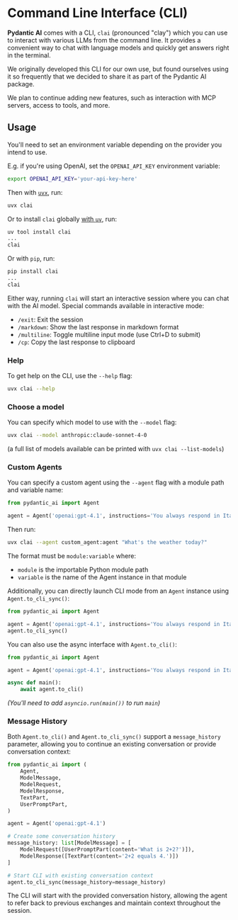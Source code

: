 # Command Line Interface (CLI)

**Pydantic AI** comes with a CLI, `clai` (pronounced "clay") which you can use to interact with various LLMs from the command line.
It provides a convenient way to chat with language models and quickly get answers right in the terminal.

We originally developed this CLI for our own use, but found ourselves using it so frequently that we decided to share it as part of the Pydantic AI package.

We plan to continue adding new features, such as interaction with MCP servers, access to tools, and more.

## Usage

<!-- Keep this in sync with clai/README.md -->

You'll need to set an environment variable depending on the provider you intend to use.

E.g. if you're using OpenAI, set the `OPENAI_API_KEY` environment variable:

```bash
export OPENAI_API_KEY='your-api-key-here'
```

Then with [`uvx`](https://docs.astral.sh/uv/guides/tools/), run:

```bash
uvx clai
```

Or to install `clai` globally [with `uv`](https://docs.astral.sh/uv/guides/tools/#installing-tools), run:

```bash
uv tool install clai
...
clai
```

Or with `pip`, run:

```bash
pip install clai
...
clai
```

Either way, running `clai` will start an interactive session where you can chat with the AI model. Special commands available in interactive mode:

- `/exit`: Exit the session
- `/markdown`: Show the last response in markdown format
- `/multiline`: Toggle multiline input mode (use Ctrl+D to submit)
- `/cp`: Copy the last response to clipboard

### Help

To get help on the CLI, use the `--help` flag:

```bash
uvx clai --help
```

### Choose a model

You can specify which model to use with the `--model` flag:

```bash
uvx clai --model anthropic:claude-sonnet-4-0
```

(a full list of models available can be printed with `uvx clai --list-models`)

### Custom Agents

You can specify a custom agent using the `--agent` flag with a module path and variable name:

```python {title="custom_agent.py" test="skip"}
from pydantic_ai import Agent

agent = Agent('openai:gpt-4.1', instructions='You always respond in Italian.')
```

Then run:

```bash
uvx clai --agent custom_agent:agent "What's the weather today?"
```

The format must be `module:variable` where:

- `module` is the importable Python module path
- `variable` is the name of the Agent instance in that module

Additionally, you can directly launch CLI mode from an `Agent` instance using `Agent.to_cli_sync()`:

```python {title="agent_to_cli_sync.py" test="skip" hl_lines=4}
from pydantic_ai import Agent

agent = Agent('openai:gpt-4.1', instructions='You always respond in Italian.')
agent.to_cli_sync()
```

You can also use the async interface with `Agent.to_cli()`:

```python {title="agent_to_cli.py" test="skip" hl_lines=6}
from pydantic_ai import Agent

agent = Agent('openai:gpt-4.1', instructions='You always respond in Italian.')

async def main():
    await agent.to_cli()
```

_(You'll need to add `asyncio.run(main())` to run `main`)_

### Message History

Both `Agent.to_cli()` and `Agent.to_cli_sync()` support a `message_history` parameter, allowing you to continue an existing conversation or provide conversation context:

```python {title="agent_with_history.py" test="skip"}
from pydantic_ai import (
    Agent,
    ModelMessage,
    ModelRequest,
    ModelResponse,
    TextPart,
    UserPromptPart,
)

agent = Agent('openai:gpt-4.1')

# Create some conversation history
message_history: list[ModelMessage] = [
    ModelRequest([UserPromptPart(content='What is 2+2?')]),
    ModelResponse([TextPart(content='2+2 equals 4.')])
]

# Start CLI with existing conversation context
agent.to_cli_sync(message_history=message_history)
```

The CLI will start with the provided conversation history, allowing the agent to refer back to previous exchanges and maintain context throughout the session.
